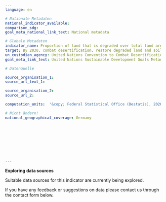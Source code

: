 ```yaml
---
language: en

# Nationale Metadaten
national_indicator_available:
comparison_sdg:
goal_meta_national_link_text: National metadata

# Globale Metadaten
indicator_name: Proportion of land that is degraded over total land area
target: By 2030, combat desertification, restore degraded land and soil, including land affected by desertification, drought and floods, and strive to achieve a land degradation-neutral world
un_custodian_agency: United Nations Convention to Combat Desertification (UNCCD)
goal_meta_link_text: United Nations Sustainable Development Goals Metadata

# Datenquelle

source_organisation_1:
source_url_text_1:

source_organisation_2:
source_url_2:

computation_units:  "&copy; Federal Statistical Office (Destatis), 2020"

# Nicht ändern!
national_geographical_coverage: Germany









---
```

**Exploring data sources**

Suitable data sources for this indicator are currently being explored.

If you have any feedback or suggestions on data please contact us through the contact form below.
